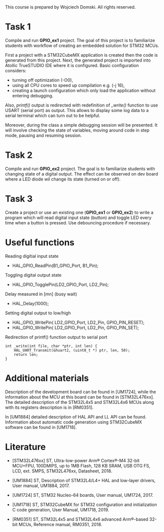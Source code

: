 This course is prepared by Wojciech Domski.
All rights reserved.

# Task 1

Compile and run **GPIO_ex1** project.
The goal of this project is to familiarize students with 
workflow of creating an embedded solution for 
STM32 MCUs. 

First a project with a STM32CubeMX application is created then 
the code is generated from this project. Next, the 
generated project is imported into Atollic TrueSTUDIO IDE 
where it is configured. Basic configuration considers:

- turning off optimization (-O0),
- using all CPU cores to speed up compilation e.g. (-j 16),
- creating a launch configuration which only load 
the application without entering debugging.

Also, *printf()* output is redirected with redefinition of 
*_write()* function to use USART (serial port) as output.
This allows to display some log data to a serial terminal 
which can turn out to be helpful.

Moreover, during the class a simple debugging session 
will be presented. It will involve checking the 
state of variables, moving around code in step mode, 
pausing and resuming session.

# Task 2

Compile and run **GPIO_ex2** project.
The goal is to familiarize students with changing 
state of a digital output.
The effect can be observed on dev board where 
a LED diode wil change its state (turned on or off).

# Task 3

Create a project or use an existing one (**GPIO_ex1** or **GPIO_ex2**)
to write a program which will read digital input state (button) 
and toggle LED every time when a button is pressed. Use 
debouncing procedure if necessary.

# Useful functions

Reading digitial input state
- HAL_GPIO_ReadPin(B1_GPIO_Port, B1_Pin);

Toggling digital output state
- HAL_GPIO_TogglePin(LD2_GPIO_Port, LD2_Pin);

Delay measured in [mn] (busy wait)
- HAL_Delay(1000);

Setting digital output to low/high
- HAL_GPIO_WritePin( LD2_GPIO_Port, LD2_Pin, GPIO_PIN_RESET);
- HAL_GPIO_WritePin( LD2_GPIO_Port, LD2_Pin, GPIO_PIN_SET);

Redirection of printf() function output to serial port
```
int _write(int file, char *ptr, int len) {
	HAL_UART_Transmit(&huart2, (uint8_t *) ptr, len, 50);
	return len;
}
```

# Additional materials

Description of the development board can be found in [UM1724], 
while the information about the MCU at this board can be found in [STM32L476xx]. 
The detailed description of the STM32L4x5 and STM32L4x6 MCUs along 
with its registers description is in [RM0351].

In [UM1884] detailed description of HAL API and LL API can be found. 
Information about automatic code generation using STM32CubeMX software 
can be found in [UM1718].

# Literature

- [STM32L476xx] ST, Ultra-low-power Arm® Cortex®-M4 32-bit MCU+FPU, 100DMIPS, up to 1MB Flash, 128 KB SRAM, USB OTG FS, LCD, ext. SMPS, STM32L476xx, Datasheet, 2018.

- [UM1884] ST, Description of STM32L4/L4+ HAL and low-layer drivers, User manual, UM1884, 2017.

- [UM1724] ST, STM32 Nucleo-64 boards, User manual, UM1724, 2017.

- [UM1718] ST, STM32CubeMX for STM32 configuration and initialization C code generation, User Manual, UM1718, 2019.

- [RM0351] ST, STM32L4x5 and STM32L4x6 advanced Arm®-based 32-bit MCUs, Reference manual, RM0351, 2018.



